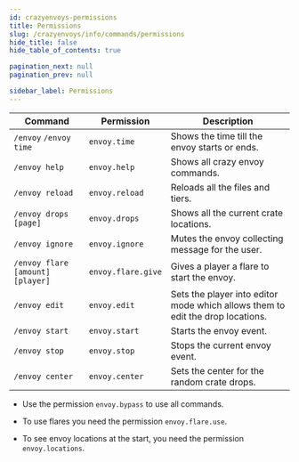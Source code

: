 ```yaml
---
id: crazyenvoys-permissions
title: Permissions
slug: /crazyenvoys/info/commands/permissions
hide_title: false
hide_table_of_contents: true

pagination_next: null
pagination_prev: null

sidebar_label: Permissions
---
```

Command|Permission|Description
---|---|---
`/envoy` `/envoy time`|`envoy.time`|Shows the time till the envoy starts or ends.
`/envoy help`|`envoy.help`|Shows all crazy envoy commands.
`/envoy reload`|`envoy.reload`|Reloads all the files and tiers.
`/envoy drops [page]`|`envoy.drops`|Shows all the current crate locations.
`/envoy ignore`|`envoy.ignore`|Mutes the envoy collecting message for the user.
`/envoy flare [amount] [player]`|`envoy.flare.give`|Gives a player a flare to start the envoy.
`/envoy edit`|`envoy.edit`|Sets the player into editor mode which allows them to edit the drop locations.
`/envoy start`|`envoy.start`|Starts the envoy event.
`/envoy stop`|`envoy.stop`|Stops the current envoy event.
`/envoy center`|`envoy.center`|Sets the center for the random crate drops.

* Use the permission `envoy.bypass` to use all commands.

* To use flares you need the permission `envoy.flare.use`.

* To see envoy locations at the start, you need the permission `envoy.locations`.
